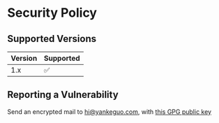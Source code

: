 # Security Policy

## Supported Versions

| Version | Supported          |
| ------- | ------------------ |
| 1.x     | :white_check_mark: |

## Reporting a Vulnerability

Send an encrypted mail to hi@yankeguo.com, with [this GPG public key](https://keys.openpgp.org/search?q=hi%40yankeguo.com)
